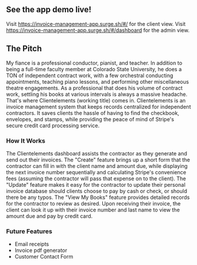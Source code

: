 ## See the app demo live!
Visit https://invoice-management-app.surge.sh/#/ for the client view.
Visit https://invoice-management-app.surge.sh/#/dashboard for the admin view.

## The Pitch
My fiance is a professional conductor, pianist, and teacher. In addition to being a full-time faculty member at Colorado State University, he does a TON of independent contract work, with a few orchestral conducting appointments, teaching piano lessons, and performing other miscellaneous theatre engagements. As a professional that does his volume of contract work, settling his books at various intervals is always a massive headache. That's where Clientelements (working title) comes in. Clientelements is an invoice management system that keeps records centralized for independent contractors. It saves clients the hassle of having to find the checkbook, envelopes, and stamps, while providing the peace of mind of Stripe's secure credit card processing service.

### How It Works
The Clientelements dashboard assists the contractor as they generate and send out their invoices. The "Create" feature brings up a short form that the contractor can fill in with the client name and amount due, while displaying the next invoice number sequentially and calculating Stripe's convenience fees (assuming the contractor will pass that expense on to the client). The "Update" feature makes it easy for the contractor to update their personal invoice database should clients choose to pay by cash or check, or should there be any typos. The "View My Books" feature provides detailed records for the contractor to review as desired. Upon receiving their invoice, the client can look it up with their invoice number and last name to view the amount due and pay by credit card.

### Future Features
* Email receipts
* Invoice pdf generator
* Customer Contact Form